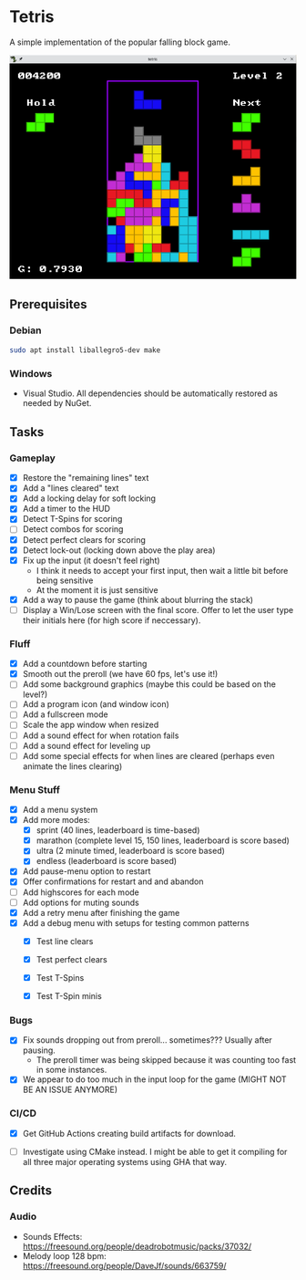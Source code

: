 # Tetris

A simple implementation of the popular falling block game.

![a screenshot of tetris](./docs/screenshot.png)

## Prerequisites

### Debian

```bash
sudo apt install liballegro5-dev make
```

### Windows

- Visual Studio. All dependencies should be automatically restored as needed by NuGet.

## Tasks

### Gameplay

- [x] Restore the "remaining lines" text
- [x] Add a "lines cleared" text
- [x] Add a locking delay for soft locking
- [x] Add a timer to the HUD
- [x] Detect T-Spins for scoring
- [ ] Detect combos for scoring
- [x] Detect perfect clears for scoring
- [x] Detect lock-out (locking down above the play area)
- [x] Fix up the input (it doesn't feel right)
  - I think it needs to accept your first input, then wait a little bit before being sensitive
  - At the moment it is just sensitive
- [x] Add a way to pause the game (think about blurring the stack)
- [ ] Display a Win/Lose screen with the final score. Offer to let the user type their initials here (for high score if neccessary).

### Fluff
- [x] Add a countdown before starting
- [x] Smooth out the preroll (we have 60 fps, let's use it!)
- [ ] Add some background graphics (maybe this could be based on the level?)
- [ ] Add a program icon (and window icon)
- [ ] Add a fullscreen mode
- [ ] Scale the app window when resized
- [ ] Add a sound effect for when rotation fails
- [ ] Add a sound effect for leveling up
- [ ] Add some special effects for when lines are cleared (perhaps even animate the lines clearing)

### Menu Stuff

- [x] Add a menu system
- [x] Add more modes:
  - [x] sprint (40 lines, leaderboard is time-based)
  - [x] marathon (complete level 15, 150 lines, leaderboard is score based)
  - [x] ultra (2 minute timed, leaderboard is score based)
  - [x] endless (leaderboard is score based)
- [x] Add pause-menu option to restart
- [x] Offer confirmations for restart and and abandon
- [ ] Add highscores for each mode
- [ ] Add options for muting sounds
- [x] Add a retry menu after finishing the game
- [x] Add a debug menu with setups for testing common patterns
  - [x] Test line clears
  - [x] Test perfect clears
  - [x] Test T-Spins
  - [x] Test T-Spin minis


### Bugs

- [x] Fix sounds dropping out from preroll... sometimes??? Usually after pausing.
  - The preroll timer was being skipped because it was counting too fast in some instances.
- [x] We appear to do too much in the input loop for the game (MIGHT NOT BE AN ISSUE ANYMORE)

### CI/CD

- [x] Get GitHub Actions creating build artifacts for download.
- [ ] Investigate using CMake instead. I might be able to get it compiling for all three major operating systems using GHA that way.


## Credits

### Audio

- Sounds Effects: https://freesound.org/people/deadrobotmusic/packs/37032/
- Melody loop 128 bpm: https://freesound.org/people/DaveJf/sounds/663759/